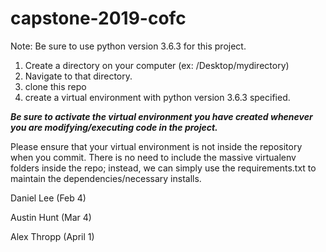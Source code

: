 # capstone-2019-cofc
Note: Be sure to use python version 3.6.3 for this project. 
1) Create a directory on your computer (ex: /Desktop/mydirectory) 
2) Navigate to that directory.
3) clone this repo
4) create a virtual environment  with python version 3.6.3 specified.

***Be sure to activate the virtual environment you have created whenever you are modifying/executing code in the project.***

Please ensure that your virtual environment is not inside the repository when you commit.
There is no need to include the massive virtualenv folders inside the repo; instead, we can simply use the requirements.txt
to maintain the dependencies/necessary installs.

Daniel Lee (Feb 4)

Austin Hunt (Mar 4)

Alex Thropp (April 1)
